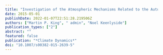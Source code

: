 ```yaml
---
title: "Investigation of the Atmospheric Mechanisms Related to the Autumn Sea Ice and Winter Circulation Link in the Northern Hemisphere"
date: 2015-05-01
publishDate: 2022-01-07T22:51:28.219506Z
authors: ["Martin P. King", " admin", "Noel Keenlyside"]
publication_types: ["2"]
abstract: ""
featured: false
publication: "*Climate Dynamics*"
doi: "10.1007/s00382-015-2639-5"
---
```


